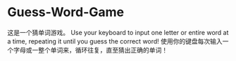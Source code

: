 # Guess-Word-Game
这是一个猜单词游戏。 Use your keyboard to input one letter or entire word at a time, repeating it until you guess the correct word!
使用你的键盘每次输入一个字母或一整个单词来，循环往复，直至猜出正确的单词！